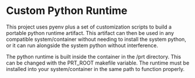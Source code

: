 # Custom Python Runtime
This project uses pyenv plus a set of customization scripts to build a portable python runtime artifact. This artifact can then be used in any compatible system/container without needing to install the system python, or it can run alongside the system python without interference.

The python runtime is built inside the container in the /prt directory. This can be changed with the PRT_ROOT makefile variable. The runtime must be installed into your system/container in the same path to function properly.
